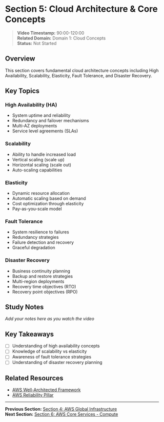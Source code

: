 # Section 5: Cloud Architecture & Core Concepts

> **Video Timestamp:** 90:00-120:00  
> **Related Domain:** Domain 1: Cloud Concepts  
> **Status:** Not Started

## Overview

This section covers fundamental cloud architecture concepts including High Availability, Scalability, Elasticity, Fault Tolerance, and Disaster Recovery.

## Key Topics

### High Availability (HA)
- System uptime and reliability
- Redundancy and failover mechanisms
- Multi-AZ deployments
- Service level agreements (SLAs)

### Scalability
- Ability to handle increased load
- Vertical scaling (scale up)
- Horizontal scaling (scale out)
- Auto-scaling capabilities

### Elasticity
- Dynamic resource allocation
- Automatic scaling based on demand
- Cost optimization through elasticity
- Pay-as-you-scale model

### Fault Tolerance
- System resilience to failures
- Redundancy strategies
- Failure detection and recovery
- Graceful degradation

### Disaster Recovery
- Business continuity planning
- Backup and restore strategies
- Multi-region deployments
- Recovery time objectives (RTO)
- Recovery point objectives (RPO)

## Study Notes

*Add your notes here as you watch the video*

## Key Takeaways

- [ ] Understanding of high availability concepts
- [ ] Knowledge of scalability vs elasticity
- [ ] Awareness of fault tolerance strategies
- [ ] Understanding of disaster recovery planning

## Related Resources

- [AWS Well-Architected Framework](https://aws.amazon.com/architecture/well-architected/)
- [AWS Reliability Pillar](https://docs.aws.amazon.com/wellarchitected/latest/reliability-pillar/welcome.html)

---

**Previous Section:** [Section 4: AWS Global Infrastructure](global-infrastructure.md)  
**Next Section:** [Section 6: AWS Core Services - Compute](compute.md)
